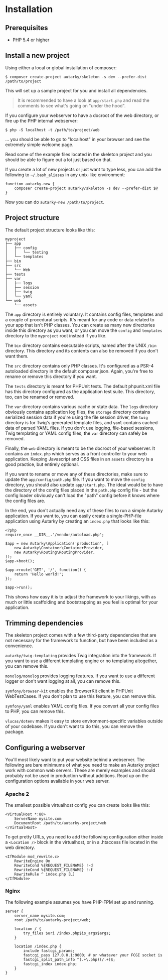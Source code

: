 # Installation

## Prerequisites

- PHP 5.4 or higher

## Install a new project

Using either a local or global installation of composer:

	$ composer create-project autarky/skeleton -s dev --prefer-dist /path/to/project

This will set up a sample project for you and install all dependencies.

> It is recommended to have a look at `app/start.php` and read the comments to see what's going on "under the hood".

If you configure your webserver to have a docroot of the web directory, or fire up the PHP internal webserver:

	$ php -S localhost -t /path/to/project/web

... you should be able to go to "localhost" in your browser and see the extremely simple welcome page.

Read some of the example files located in the skeleton project and you should be able to figure out a lot just based on that.

If you create a lot of new projects or just want to type less, you can add the following to `~/.bash_aliases` in any unix-like environment:

	function autarky-new {
		composer create-project autarky/skeleton -s dev --prefer-dist $@
	}

Now you can do `autarky-new /path/to/project`.

## Project structure

The default project structure looks like this:

	myproject
	├── app
	│   ├── config
	│   │   └── testing
	│   └── templates
	├── bin
	├── src
	│   └── Web
	├── tests
	├── var
	│   ├── logs
	│   ├── session
	│   ├── twig
	│   └── yaml
	└── web
	    └── assets

The `app` directory is entirely voluntary. It contains config files, templates and a couple of procedural scripts. It's meant for any code or data related to your app that isn't PHP classes. You can create as many new directories inside this directory as you want, or you can move the `config` and `templates` directory to the `myproject` root instead if you like.

The `bin` directory contains executable scripts, named after the UNIX `/bin` directory. This directory and its contents can also be removed if you don't want them.

The `src` directory contains only PHP classes. It's configured as a PSR-4 autoloaded directory in the default composer.json. Again, you're free to rename or remove this directory if you want.

The `tests` directory is meant for PHPUnit tests. The default phpunit.xml file has this directory configured as the application test suite. This directory, too, can be renamed or removed.

The `var` directory contains various cache or state data. The `logs` directory obviously contains application log files, the `storage` directory contains serialized session data if you're using the file session driver, the `twig` directory is for Twig's generated template files, and `yaml` contains cached data of parsed YAML files. If you don't use logging, file-based sessions, Twig templating or YAML config files, the `var` directory can safely be removed.

Finally, the `web` directory is meant to be the docroot of your webserver. It contains an `index.php` which serves as a front controller to your web application. Keeping Javascript and CSS files in an `assets` directory is a good practice, but entirely optional.

If you want to rename or move any of these directories, make sure to update the `app/config/path.php` file. If you want to move the `config` directory, you should also update `app/start.php`. The ideal would be to have the directory of the config files placed in the `path.php` config file - but the config loader obviously can't load the "path" config before it knows where the config files are.

In the end, you don't actually need any of these files to run a simple Autarky application. If you want to, you can easily create a single-PHP-file application using Autarky by creating an `index.php` that looks like this:

	<?php
	require_once __DIR__.'/vendor/autoload.php';

	$app = new Autarky\Application('production', [
		new Autarky\Container\ContainerProvider,
		new Autarky\Routing\RoutingProvider,
	]);
	$app->boot();

	$app->route('GET', '/', function() {
		return 'Hello world!';
	});

	$app->run();

This shows how easy it is to adjust the framework to your likings, with as much or little scaffolding and bootstrapping as you feel is optimal for your application.

## Trimming dependencies

The skeleton project comes with a few third-party dependencies that are not necessary for the framework to function, but have been included as a convenience.

`autarky/twig-templating` provides Twig integration into the framework. If you want to use a different templating engine or no templating altogether, you can remove this.

`monolog/monolog` provides logging features. If you want to use a different logger or don't want logging at all, you can remove this.

`symfony/browser-kit` enables the BrowserKit client in PHPUnit WebTestCases. If you don't plan to use this feature, you can remove this.

`symfony/yaml` enables YAML config files. If you convert all your config files to PHP, you can remove this.

`vlucas/dotenv` makes it easy to store environment-specific variables outside of your codebase. If you don't want to do this, you can remove the package.

## Configuring a webserver

You'll most likely want to put your website behind a webserver. The following are bare minimums of what you need to make an Autarky project work with common web servers. These are merely examples and should probably not be used in production without additions. Read up on the configuration options available in your web server.

### Apache 2

The smallest possible virtualhost config you can create looks like this:

	<VirtualHost *:80>
		ServerName mysite.com
		DocumentRoot /path/to/autarky-project/web
	</VirtualHost>

To get pretty URLs, you need to add the following configuration either inside a `<Location />` block in the virtualhost, or in a .htaccess file located in the web directory.

	<IfModule mod_rewrite.c>
		RewriteEngine On
		RewriteCond %{REQUEST_FILENAME} !-d
		RewriteCond %{REQUEST_FILENAME} !-f
		RewriteRule ^ index.php [L]
	</IfModule>

### Nginx

The following example assumes you have PHP-FPM set up and running.

	server {
		server_name mysite.com;
		root /path/to/autarky-project/web;

		location / {
			try_files $uri /index.php$is_args$args;
		}

		location /index.php {
			include fastcgi_params;
			fastcgi_pass 127.0.0.1:9000; # or whatever your FCGI socket is
			fastcgi_split_path_info ^(.+\.php)(/.+)$;
			fastcgi_index index.php;
		}
	}

